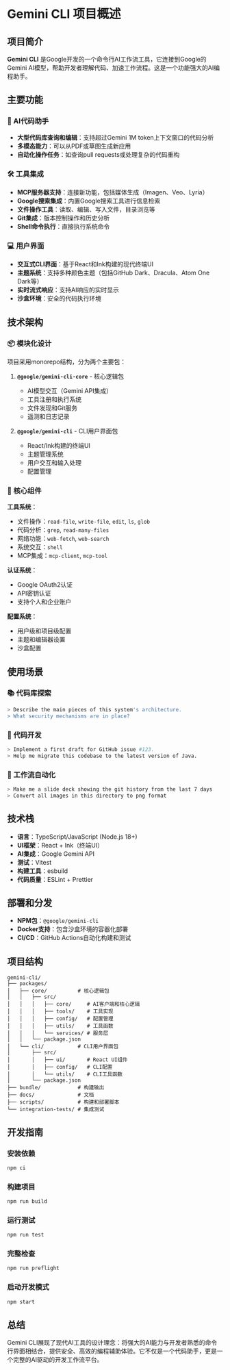  # Gemini CLI 项目概述
 
 ## 项目简介
 
 **Gemini CLI** 是Google开发的一个命令行AI工作流工具，它连接到Google的Gemini AI模型，帮助开发者理解代码、加速工作流程。这是一个功能强大的AI编程助手。
 
 ## 主要功能
 
 ### 🤖 AI代码助手
 - **大型代码库查询和编辑**：支持超过Gemini 1M token上下文窗口的代码分析
 - **多模态能力**：可以从PDF或草图生成新应用
 - **自动化操作任务**：如查询pull requests或处理复杂的代码重构
 
 ### 🛠️ 工具集成
 - **MCP服务器支持**：连接新功能，包括媒体生成（Imagen、Veo、Lyria）
 - **Google搜索集成**：内置Google搜索工具进行信息检索
 - **文件操作工具**：读取、编辑、写入文件，目录浏览等
 - **Git集成**：版本控制操作和历史分析
 - **Shell命令执行**：直接执行系统命令
 
 ### 💻 用户界面
 - **交互式CLI界面**：基于React和Ink构建的现代终端UI
 - **主题系统**：支持多种颜色主题（包括GitHub Dark、Dracula、Atom One Dark等）
 - **实时流式响应**：支持AI响应的实时显示
 - **沙盒环境**：安全的代码执行环境
 
 ## 技术架构
 
 ### 📦 模块化设计
 项目采用monorepo结构，分为两个主要包：
 
 1. **`@google/gemini-cli-core`** - 核心逻辑包
    - AI模型交互（Gemini API集成）
    - 工具注册和执行系统
    - 文件发现和Git服务
    - 遥测和日志记录
 
 2. **`@google/gemini-cli`** - CLI用户界面包
    - React/Ink构建的终端UI
    - 主题管理系统
    - 用户交互和输入处理
    - 配置管理
 
 ### 🔧 核心组件
 
 **工具系统**：
 - 文件操作：`read-file`, `write-file`, `edit`, `ls`, `glob`
 - 代码分析：`grep`, `read-many-files`
 - 网络功能：`web-fetch`, `web-search`
 - 系统交互：`shell`
 - MCP集成：`mcp-client`, `mcp-tool`
 
 **认证系统**：
 - Google OAuth2认证
 - API密钥认证
 - 支持个人和企业账户
 
 **配置系统**：
 - 用户级和项目级配置
 - 主题和编辑器设置
 - 沙盒配置
 
 ## 使用场景
 
 ### 📚 代码库探索
 ```bash
 > Describe the main pieces of this system's architecture.
 > What security mechanisms are in place?
 ```
 
 ### 🔨 代码开发
 ```bash
 > Implement a first draft for GitHub issue #123.
 > Help me migrate this codebase to the latest version of Java.
 ```
 
 ### 🤖 工作流自动化
 ```bash
 > Make me a slide deck showing the git history from the last 7 days
 > Convert all images in this directory to png format
 ```
 
 ## 技术栈
 
 - **语言**：TypeScript/JavaScript (Node.js 18+)
 - **UI框架**：React + Ink（终端UI）
 - **AI集成**：Google Gemini API
 - **测试**：Vitest
 - **构建工具**：esbuild
 - **代码质量**：ESLint + Prettier
 
 ## 部署和分发
 
 - **NPM包**：`@google/gemini-cli`
 - **Docker支持**：包含沙盒环境的容器化部署
 - **CI/CD**：GitHub Actions自动化构建和测试
 
 ## 项目结构
 
 ```
 gemini-cli/
 ├── packages/
 │   ├── core/          # 核心逻辑包
 │   │   ├── src/
 │   │   │   ├── core/     # AI客户端和核心逻辑
 │   │   │   ├── tools/    # 工具实现
 │   │   │   ├── config/   # 配置管理
 │   │   │   ├── utils/    # 工具函数
 │   │   │   └── services/ # 服务层
 │   │   └── package.json
 │   └── cli/           # CLI用户界面包
 │       ├── src/
 │       │   ├── ui/       # React UI组件
 │       │   ├── config/   # CLI配置
 │       │   └── utils/    # CLI工具函数
 │       └── package.json
 ├── bundle/            # 构建输出
 ├── docs/              # 文档
 ├── scripts/           # 构建和部署脚本
 └── integration-tests/ # 集成测试
 ```
 
 ## 开发指南
 
 ### 安装依赖
 ```bash
 npm ci
 ```
 
 ### 构建项目
 ```bash
 npm run build
 ```
 
 ### 运行测试
 ```bash
 npm run test
 ```
 
 ### 完整检查
 ```bash
 npm run preflight
 ```
 
 ### 启动开发模式
 ```bash
 npm start
 ```
 
 ## 总结
 
 Gemini CLI展现了现代AI工具的设计理念：将强大的AI能力与开发者熟悉的命令行界面相结合，提供安全、高效的编程辅助体验。它不仅是一个代码助手，更是一个完整的AI驱动的开发工作流平台。